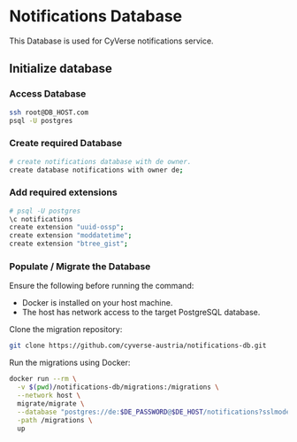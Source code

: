 # Notifications Database

This Database is used for CyVerse notifications service.

## Initialize database

### Access Database

```bash
ssh root@DB_HOST.com
psql -U postgres
```

### Create required Database

```bash
# create notifications database with de owner.
create database notifications with owner de;
```

### Add required extensions

```bash
# psql -U postgres
\c notifications 
create extension "uuid-ossp";
create extension "moddatetime";
create extension "btree_gist";
```

### Populate / Migrate the Database

Ensure the following before running the command:
- Docker is installed on your host machine.
- The host has network access to the target PostgreSQL database.

Clone the migration repository:

```bash
git clone https://github.com/cyverse-austria/notifications-db.git
```

Run the migrations using Docker:

```bash
docker run --rm \
  -v $(pwd)/notifications-db/migrations:/migrations \
  --network host \
  migrate/migrate \
  --database "postgres://de:$DE_PASSWORD@$DE_HOST/notifications?sslmode=disable" \
  -path /migrations \
  up
```
